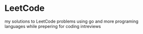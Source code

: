 # LeetCode
my solutions to LeetCode problems using go and more programing languages while prepering for coding intreviews

